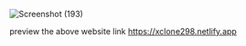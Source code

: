 
![Screenshot (193)](https://github.com/Lalith-298/X-Clone/assets/96509012/4ce2293e-beee-41d8-8cd8-1e3664b1fdd3)

preview the above website link 
https://xclone298.netlify.app
